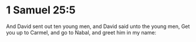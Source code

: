# 1 Samuel 25:5

And David sent out ten young men, and David said unto the young men, Get you up to Carmel, and go to Nabal, and greet him in my name:
